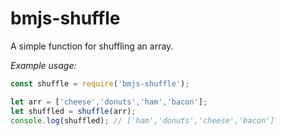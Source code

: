 # bmjs-shuffle
A simple function for shuffling an array.

*Example usage:*
```javascript
const shuffle = require('bmjs-shuffle');

let arr = ['cheese','donuts','ham','bacon'];
let shuffled = shuffle(arr);
console.log(shuffled); // ['ham','donuts','cheese','bacon']
```
